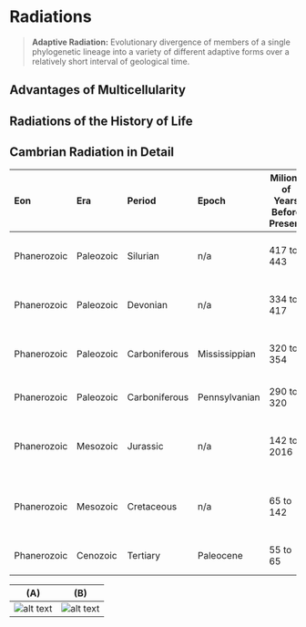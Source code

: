 # Radiations

>  __Adaptive Radiation:__ Evolutionary divergence of members of a single phylogenetic lineage into a variety of different adaptive forms over a relatively short interval of geological time.

## Advantages of Multicellularity



## Radiations of the History of Life



## Cambrian Radiation in Detail


| Eon | Era | Period | Epoch | Milions of Years Before Present | Duration in Millions of Years | Major Organic Events |
|:----|:----|:-------|:------|---------------------------------|-------------------------------|:---------------------|
| Phanerozoic | Paleozoic | Silurian | n/a | 417 to 443 | 26 | First land plants and land invertebrate. |
| Phanerozoic | Paleozoic | Devonian | n/a | 334 to 417 | 63 | Rise of fishes and first lan vertebrate. |
| Phanerozoic | Paleozoic | Carboniferous | Mississippian | 320 to 354 | 34 | Development of amphibians and insects. |
| Phanerozoic | Paleozoic | Carboniferous | Pennsylvanian | 290 to 320 | 30 | Appearance of early reptiles. |
| Phanerozoic | Mesozoic | Jurassic | n/a | 142 to 2016 | 64 | Rise of giant dinosaurs and appearance of birds. |
| Phanerozoic | Mesozoic | Cretaceous | n/a | 65 to 142 | 77 | Extinction of dinosaurs and first flowering plants. |
| Phanerozoic | Cenozoic | Tertiary | Paleocene | 55 to 65 | 10 | Radiation of primitive mammals. |






| (A) | (B) |
|-----|-----|
|![alt text](lecture_data/example.png "Example") | ![alt text](lecture_data/Example.png "Example")|

